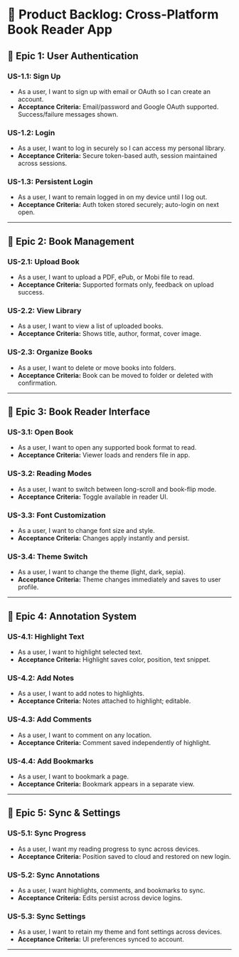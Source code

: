 # 📌 Product Backlog: Cross-Platform Book Reader App

## 🧱 Epic 1: User Authentication

### US-1.1: Sign Up

* As a user, I want to sign up with email or OAuth so I can create an account.
* **Acceptance Criteria:** Email/password and Google OAuth supported. Success/failure messages shown.

### US-1.2: Login

* As a user, I want to log in securely so I can access my personal library.
* **Acceptance Criteria:** Secure token-based auth, session maintained across sessions.

### US-1.3: Persistent Login

* As a user, I want to remain logged in on my device until I log out.
* **Acceptance Criteria:** Auth token stored securely; auto-login on next open.

---

## 🧱 Epic 2: Book Management

### US-2.1: Upload Book

* As a user, I want to upload a PDF, ePub, or Mobi file to read.
* **Acceptance Criteria:** Supported formats only, feedback on upload success.

### US-2.2: View Library

* As a user, I want to view a list of uploaded books.
* **Acceptance Criteria:** Shows title, author, format, cover image.

### US-2.3: Organize Books

* As a user, I want to delete or move books into folders.
* **Acceptance Criteria:** Book can be moved to folder or deleted with confirmation.

---

## 🧱 Epic 3: Book Reader Interface

### US-3.1: Open Book

* As a user, I want to open any supported book format to read.
* **Acceptance Criteria:** Viewer loads and renders file in app.

### US-3.2: Reading Modes

* As a user, I want to switch between long-scroll and book-flip mode.
* **Acceptance Criteria:** Toggle available in reader UI.

### US-3.3: Font Customization

* As a user, I want to change font size and style.
* **Acceptance Criteria:** Changes apply instantly and persist.

### US-3.4: Theme Switch

* As a user, I want to change the theme (light, dark, sepia).
* **Acceptance Criteria:** Theme changes immediately and saves to user profile.

---

## 🧱 Epic 4: Annotation System

### US-4.1: Highlight Text

* As a user, I want to highlight selected text.
* **Acceptance Criteria:** Highlight saves color, position, text snippet.

### US-4.2: Add Notes

* As a user, I want to add notes to highlights.
* **Acceptance Criteria:** Notes attached to highlight; editable.

### US-4.3: Add Comments

* As a user, I want to comment on any location.
* **Acceptance Criteria:** Comment saved independently of highlight.

### US-4.4: Add Bookmarks

* As a user, I want to bookmark a page.
* **Acceptance Criteria:** Bookmark appears in a separate view.

---

## 🧱 Epic 5: Sync & Settings

### US-5.1: Sync Progress

* As a user, I want my reading progress to sync across devices.
* **Acceptance Criteria:** Position saved to cloud and restored on new login.

### US-5.2: Sync Annotations

* As a user, I want highlights, comments, and bookmarks to sync.
* **Acceptance Criteria:** Edits persist across device logins.

### US-5.3: Sync Settings

* As a user, I want to retain my theme and font settings across devices.
* **Acceptance Criteria:** UI preferences synced to account.

---

